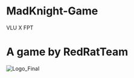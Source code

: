 # MadKnight-Game
VLU X FPT
# A game by RedRatTeam

![Logo_Final](https://github.com/user-attachments/assets/b890e1cb-153c-4ae3-8fb4-f99016b889f9)
